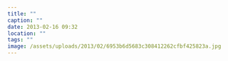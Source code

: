 ```yaml
---
title: ""
caption: ""
date: 2013-02-16 09:32
location: ""
tags: ""
image: /assets/uploads/2013/02/6953b6d5683c308412262cfbf425823a.jpg
---
```

